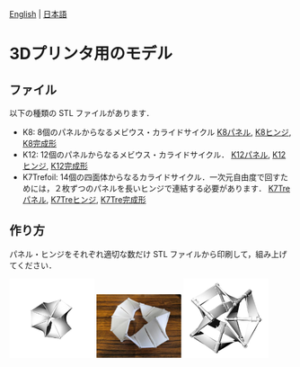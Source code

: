 [English](README.md) | [日本語](README.ja.md) 

# 3Dプリンタ用のモデル

## ファイル

以下の種類の STL ファイルがあります．

- K8: 8個のパネルからなるメビウス・カライドサイクル
[K8パネル](Kaleidocycle_N8_band.stl), [K8ヒンジ](Kaleidocycle_N8_hinge.stl),  [K8完成形](Kaleidocycle_N8_all.stl)
- K12: 12個のパネルからなるメビウス・カライドサイクル．
[K12パネル](Kaleidocycle_N12_band.stl), [K12ヒンジ](Kaleidocycle_N12_hinge_TRUSCO_B05-0215.stl), [K12完成形](Kaleidocycle_N12_all.stl)
- K7Trefoil: 14個の四面体からなるカライドサイクル．一次元自由度で回すためには，２枚ずつのパネルを長いヒンジで連結する必要があります．
[K7Treパネル](Kaleidocycle_N7Trefoil_band.stl), [K7Treヒンジ](Kaleidocycle_N7Trefoil_hinge.stl), [K7Tre完成形](Kaleidocycle_N7Trefoil_all_connected.stl)

## 作り方

パネル・ヒンジをそれぞれ適切な数だけ STL ファイルから印刷して，組み上げてください．

<img src="https://github.com/shizuo-kaji/Kaleidocycle/blob/master/3d_model/Kaleidocycle_N8_all.png?raw=true" width="30%" />
<img src="https://github.com/shizuo-kaji/Kaleidocycle/blob/master/image/3dprint_N12.jpg?raw=true" width="30%" />
<img src="https://github.com/shizuo-kaji/Kaleidocycle/blob/master/3d_model/Kaleidocycle_N7Trefoil_all_connected.png?raw=true" width="30%" />

